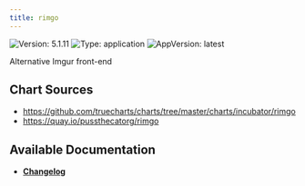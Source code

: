 ```yaml
---
title: rimgo
---
```


![Version: 5.1.11](https://img.shields.io/badge/Version-5.1.11-informational?style=flat-square) ![Type: application](https://img.shields.io/badge/Type-application-informational?style=flat-square) ![AppVersion: latest](https://img.shields.io/badge/AppVersion-latest-informational?style=flat-square)

Alternative Imgur front-end

## Chart Sources

- https://github.com/truecharts/charts/tree/master/charts/incubator/rimgo
- https://quay.io/pussthecatorg/rimgo

## Available Documentation

- [**Changelog**](./CHANGELOG.md)
